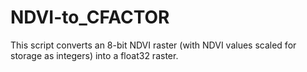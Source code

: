 # NDVI-to_CFACTOR
This script converts an 8-bit NDVI raster (with NDVI values scaled for storage as integers) into a float32 raster.
